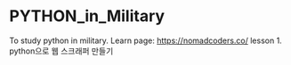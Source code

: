 # PYTHON_in_Military

To study python in military.
Learn page: https://nomadcoders.co/
lesson 1. python으로 웹 스크래퍼 만들기
